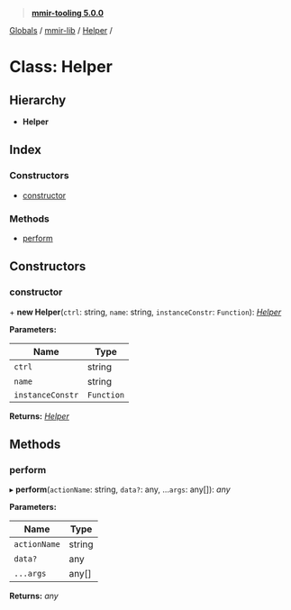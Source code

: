 > **[mmir-tooling 5.0.0](../README.md)**

[Globals](../README.md) / [mmir-lib](../modules/mmir_lib.md) / [Helper](mmir_lib.helper.md) /

# Class: Helper

## Hierarchy

* **Helper**

## Index

### Constructors

* [constructor](mmir_lib.helper.md#constructor)

### Methods

* [perform](mmir_lib.helper.md#perform)

## Constructors

###  constructor

\+ **new Helper**(`ctrl`: string, `name`: string, `instanceConstr`: `Function`): *[Helper](mmir_lib.helper.md)*

**Parameters:**

Name | Type |
------ | ------ |
`ctrl` | string |
`name` | string |
`instanceConstr` | `Function` |

**Returns:** *[Helper](mmir_lib.helper.md)*

## Methods

###  perform

▸ **perform**(`actionName`: string, `data?`: any, ...`args`: any[]): *any*

**Parameters:**

Name | Type |
------ | ------ |
`actionName` | string |
`data?` | any |
`...args` | any[] |

**Returns:** *any*